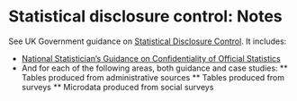 # Statistical disclosure control: Notes

See UK Government guidance on [Statistical Disclosure Control](https://gss.civilservice.gov.uk/statistics/methodology-2/statistical-disclosure-control/). It includes:

* [National Statistician’s Guidance on Confidentiality of Official Statistics](https://gss.civilservice.gov.uk/wp-content/uploads/2012/12/Confidentiality-of-Official-Statistics-National-Statisticians-Guidance.pdf)
* And for each of the following areas, both guidance and case studies:
** Tables produced from administrative sources
** Tables produced from surveys
** Microdata produced from social surveys

